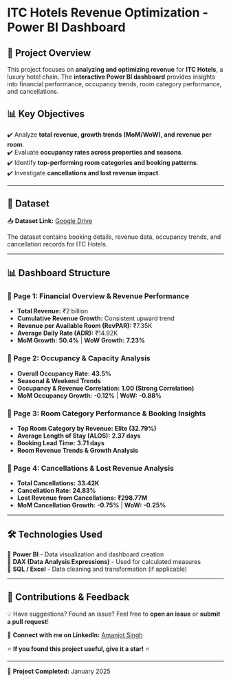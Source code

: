# ITC Hotels Revenue Optimization - Power BI Dashboard

## 📌 Project Overview  
This project focuses on **analyzing and optimizing revenue** for **ITC Hotels**, a luxury hotel chain. The **interactive Power BI dashboard** provides insights into financial performance, occupancy trends, room category performance, and cancellations.  

## 📊 Key Objectives  
✔️ Analyze **total revenue, growth trends (MoM/WoW), and revenue per room**.  
✔️ Evaluate **occupancy rates across properties and seasons**.  
✔️ Identify **top-performing room categories and booking patterns**.  
✔️ Investigate **cancellations and lost revenue impact**.  

---

## 📂 Dataset  
📥 **Dataset Link:** [Google Drive](https://drive.google.com/drive/folders/1MGuNzDWtKF1cp4oiaMroRvmU0ZuLp1ah)  

The dataset contains booking details, revenue data, occupancy trends, and cancellation records for ITC Hotels.

---

## 📊 Dashboard Structure  

### 🏨 **Page 1: Financial Overview & Revenue Performance**  
- **Total Revenue:** ₹2 billion  
- **Cumulative Revenue Growth:** Consistent upward trend  
- **Revenue per Available Room (RevPAR):** ₹7.35K  
- **Average Daily Rate (ADR):** ₹14.92K  
- **MoM Growth:** **50.4%** | **WoW Growth:** **7.23%**  

### 🏨 **Page 2: Occupancy & Capacity Analysis**  
- **Overall Occupancy Rate:** **43.5%**  
- **Seasonal & Weekend Trends**  
- **Occupancy & Revenue Correlation:** **1.00 (Strong Correlation)**  
- **MoM Occupancy Growth:** **-0.12%** | **WoW:** **-0.88%**  

### 🏨 **Page 3: Room Category Performance & Booking Insights**  
- **Top Room Category by Revenue:** **Elite (32.79%)**  
- **Average Length of Stay (ALOS):** **2.37 days**  
- **Booking Lead Time:** **3.71 days**  
- **Room Revenue Trends & Growth Analysis**  

### 🏨 **Page 4: Cancellations & Lost Revenue Analysis**  
- **Total Cancellations:** **33.42K**  
- **Cancellation Rate:** **24.83%**  
- **Lost Revenue from Cancellations:** **₹298.77M**  
- **MoM Cancellation Growth:** **-0.75%** | **WoW:** **-0.25%**  

---

## 🛠️ **Technologies Used**  
🔹 **Power BI** - Data visualization and dashboard creation  
🔹 **DAX (Data Analysis Expressions)** - Used for calculated measures  
🔹 **SQL / Excel** - Data cleaning and transformation (if applicable)  

---

## 📌 **Contributions & Feedback**  
💡 Have suggestions? Found an issue? Feel free to **open an issue** or **submit a pull request**!  

🔗 **Connect with me on LinkedIn:** [Amanjot Singh](https://www.linkedin.com/in/amanjotsingh1699)  

⭐ **If you found this project useful, give it a star!** ⭐  

---

📅 **Project Completed:** January 2025  
